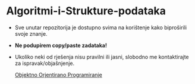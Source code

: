 # Algoritmi-i-Strukture-podataka

- Sve unutar repozitorija je dostupno svima na korištenje kako biproširili svoje znanje.

-  **Ne podupirem copy/paste zadataka!**

-  Ukoliko neki od rješenja nisu pravilni ili jasni, slobodno me kontaktirajte za ispravak/objašnjenje.

    [Objektno Orjentirano Programiranje](https://github.com/KarloHasnek/Objektno-Orjentirano-Programiranje)
